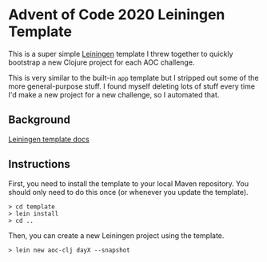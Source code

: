 # Advent of Code 2020 Leiningen Template

This is a super simple [Leiningen] template I threw together to quickly
bootstrap a new Clojure project for each AOC challenge.

This is very similar to the built-in `app` template but I stripped out some of
the more general-purpose stuff. I found myself deleting lots of stuff every time
I'd make a new project for a new challenge, so I automated that.


## Background

[Leiningen template docs]


## Instructions

First, you need to install the template to your local Maven repository. You
should only need to do this once (or whenever you update the template).

```shell
> cd template
> lein install
> cd ..
```

Then, you can create a new Leiningen project using the template.

```shell
> lein new aoc-clj dayX --snapshot
```


[Leiningen]: https://leiningen.org/
[Leiningen template docs]: https://github.com/technomancy/leiningen/blob/master/doc/TEMPLATES.md

